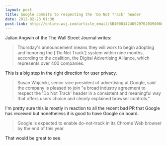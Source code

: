 ```yaml
---
layout: post
title: Google commits to respecting the 'Do Not Track' header
date: 2012-02-23 01:30
post-link: http://online.wsj.com/article_email/SB10001424052970203960804577239774264364692-lMyQjAxMTAyMDIwMzEyNDMyWj.html
---
```


Julian Angwin of the The Wall Street Journal writes:

> Thursday's announcement means they will work to begin adopting and honoring the ['Do Not Track'] system within nine months, according to the coalition, the Digital Advertising Alliance, which represents over 400 companies.

This is a big step in the right direction for user privacy.

> Susan Wojcicki, senior vice president of advertising at Google, said the company is pleased to join "a broad industry agreement to respect the 'Do Not Track' header in a consistent and meaningful way that offers users choice and clearly explained browser controls."

I'm pretty sure this is mostly in reaction to all the recent bad PR that Google has received but nonetheless it is good to have Google on board.

> Google is expected to enable do-not-track in its Chrome Web browser by the end of this year.

That would be great to see.

